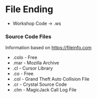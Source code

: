 # File Ending

- Workshop Code -> .ws

### Source Code Files

Information based on https://fileinfo.com

* .colo - Free 
* .mar - Mozilla Archive
* .cl - Cursor Library
* .co - Free
* .col - Grand Theft Auto Collision File
* .cr - Crystal Source Code
* .clm - MagicJack Call Log File